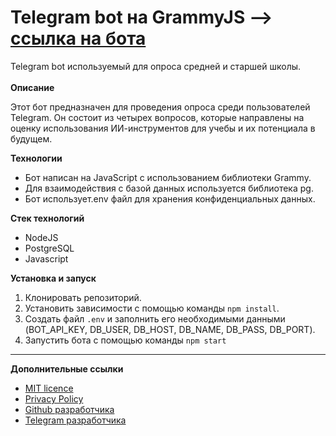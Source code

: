 # Telegram bot на GrammyJS --> [cсылка на бота](https://t.me/read_answer_bot)
Telegram bot используемый для опроса средней и старшей школы. <br><br>
**Описание**

Этот бот предназначен для проведения опроса среди пользователей Telegram. Он состоит из четырех вопросов, которые направлены на оценку использования ИИ-инструментов для учебы и их потенциала в будущем.

**Технологии**

- Бот написан на JavaScript с использованием библиотеки Grammy.
- Для взаимодействия с базой данных используется библиотека pg.
- Бот использует.env файл для хранения конфиденциальных данных.

**Стек технологий**
- NodeJS
- PostgreSQL
- Javascript

**Установка и запуск**

1. Клонировать репозиторий.
2. Установить зависимости с помощью команды `npm install`.
3. Создать файл `.env` и заполнить его необходимыми данными (BOT_API_KEY, DB_USER, DB_HOST, DB_NAME, DB_PASS, DB_PORT).
4. Запустить бота с помощью команды `npm start`

---
**Дополнительные ссылки**
- [MIT licence](LICENSE)
- [Privacy Policy](Privacy-policy.md)
- [Github разработчика](https://github.com/maxim-klenov)
- [Telegram разработчика](https://t.me/tgxzz)
